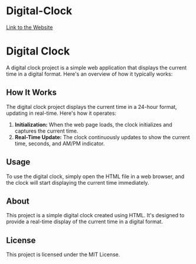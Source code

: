 # Digital-Clock
[Link to the Website](https://digitall-cxlock.netlify.app/)


<!DOCTYPE html>
<html>
<head>
    <title>Digital Clock README</title>
</head>
<body>
    <h1>Digital Clock</h1>
    <p>A digital clock project is a simple web application that displays the current time in a digital format. Here's an overview of how it typically works:</p>
  
  <h2>How It Works</h2>
    <p>The digital clock project displays the current time in a 24-hour format, updating in real-time. Here's how it operates:</p>
    <ol>
        <li><strong>Initialization:</strong> When the web page loads, the clock initializes and captures the current time.</li>
        <li><strong>Real-Time Update:</strong> The clock continuously updates to show the current time, seconds, and AM/PM indicator.</li>
    </ol>

   <h2>Usage</h2>
    <p>To use the digital clock, simply open the HTML file in a web browser, and the clock will start displaying the current time immediately.</p>

  <h2>About</h2>
    <p>This project is a simple digital clock created using HTML. It's designed to provide a real-time display of the current time in a digital format.</p>

  <h2>License</h2>
    <p>This project is licensed under the MIT License.</p>
</body>
</html>

